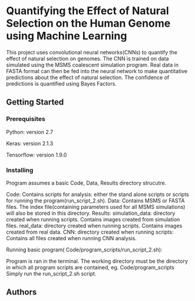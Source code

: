 # Quantifying the Effect of Natural Selection on the Human Genome using Machine Learning

This project uses convolutional neural networks(CNNs) to quantify the effect of natural selection on genomes. The CNN is trained on data simulated using the MSMS coalescent simulation program. Real data in FASTA format can then be fed into the neural network to make quantitative predictions about the effect of natural selection. The confidence of predictions is quantified using Bayes Factors. 

## Getting Started


### Prerequisites

Python: version 2.7

Keras: version 2.1.3

Tensorflow: version 1.9.0

### Installing

Program assumes a basic Code, Data, Results directory strucutre. 

Code: Contains scripts for analysis: either the stand alone scripts or scripts for running the program(run_script_2.sh). 
Data: Contains MSMS or FASTA files. The index file(containing parameters used for all MSMS simulations) will also be stored in this directory.
Results:
        simulation_data: directory created when running scripts. Contains images created from simulation files. 
        real_data: directory created when running scripts. Contains images created from real data. 
        CNN: directory created when running scripts: Contains all files created when running CNN analysis. 
        
Running basic program( Code/program_scripts/run_script_2.sh):

Program is ran in the terminal.
The working directory must be the directory in which all program scripts are contained, eg. Code/program_scripts
Simply run the run_script_2.sh script.

## Authors


